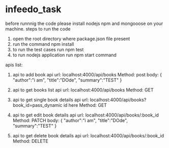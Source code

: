 # infeedo_task

before runnnig the code please install nodejs npm and mongooose on your machine.
steps to run the code

1. open the root directory where package.json file present 
2. run the command npm install
3. to run the test cases run npm test
4. to run nodejs application run npm start command

apis list:

1. api to add book
api url: localhost:4000/api/books
Method: post
body: {
   "author":"i am",
   "title":"DOde",
   "summary":"TEST"
}

2. api to get books list
api url: localhost:4000/api/books
Method: GET

3. api to get single book details
api url: localhost:4000/api/books?book_id=pass_dynamic id here
Method: GET

4. api to get edit book details
api url: localhost:4000/api/books/:book_id
Method: PATCH
body: {
   "author":"i am",
   "title":"DOde",
   "summary":"TEST"
}

5. api to get delete book details
api url: localhost:4000/api/books/:book_id
Method: DELETE

